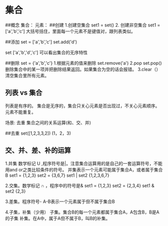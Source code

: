 集合
===
##概念
集合：
元素： 
##创建
1.创建空集合
set1 =  set()
2. 创建非空集合
set1 = ['a','b','c']
大括号括住，里面每一个元素不是键值对，跟列表类似。

##添加
set = ['a','b','c']
set.add('d')

set   ['a','b','d','c']
可以看出集合的无序特性

##删除
set = {'a','b','c'}
1.根据元素的值来删除
set.remove('a')
2.pop
set.pop() 删除集合中的某一项并把删除结果返回。如果集合为空的话会报错。
3.clear（）
清空集合里所有元素。
## 列表 vs 集合
列表是有序的。
集合是无序的，集合只关心元素是否出现过，不关心元素顺序。
元素不能重复。

场景: 去重 集合之间的关系运算(和、交、并)

##去重
set([1,2,3,3,2])   (1，2，3)

## 交、并、差、补的运算
1.并集 数学标记 U ,程序符号是|。注意集合运算用的是自己的一套运算符号，不能用and or之类比较条件的符号。
并集表示一个元素可能属于集合A，或者属于集合B
set1 = {1,2,3}
set2 = {3,6,7}
set1 | set2    {1,2,3,6,7}

2.交集。数学标记 ∩ ，程序中的符号是&
set1 = {1,2,3}
set2 = {2,3,4}
set1 & set2      {2,3}

3.差集。程序符号-
A-B表示一个元素属于但不属于集合B

4.子集，补集（少用）
子集。集合B的每一个元素都属于集合A，A包含B，B是A的子集
补集。在A中，属于A但不属于B，叫B的补集。












